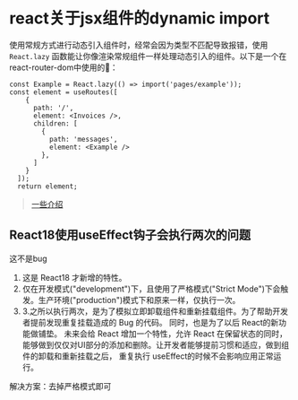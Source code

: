 # react关于jsx组件的dynamic import

使用常规方式进行动态引入组件时，经常会因为类型不匹配导致报错，使用 `React.lazy` 函数能让你像渲染常规组件一样处理动态引入的组件。以下是一个在react-router-dom中使用的🌰：

```tsx
const Example = React.lazy(() => import('pages/example'));
const element = useRoutes([
    {
      path: '/',
      element: <Invoices />,
      children: [
        {
          path: 'messages',
          element: <Example />
        },
      ]
    }
  ]);
  return element;
```

> [一些介绍](https://blog.csdn.net/Akukudeteng/article/details/119696646)

## React18使用useEffect钩子会执行两次的问题

这不是bug

1. 这是 React18 才新增的特性。
2. 仅在开发模式("development")下，且使用了严格模式("Strict Mode")下会触发。生产环境("production")模式下和原来一样，仅执行一次。
3. 3.之所以执行两次，是为了模拟立即卸载组件和重新挂载组件。为了帮助开发者提前发现重复挂载造成的 Bug 的代码。 同时，也是为了以后 React的新功能做铺垫。 未来会给 React 增加一个特性，允许 React 在保留状态的同时，能够做到仅仅对UI部分的添加和删除。让开发者能够提前习惯和适应，做到组件的卸载和重新挂载之后， 重复执行 useEffect的时候不会影响应用正常运行。

解决方案：去掉严格模式即可